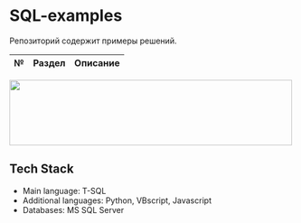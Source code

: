 # SQL-examples

Репозиторий содержит примеры решений.

№ | Раздел | Описание |
:-|:-------|:---------|

<img src="https://github.com/Antojka/SQL-examples/raw/main/header.jpg" width="500" height="116" style="text-align:center;display:block">

## Tech Stack
* Main language:        T-SQL
* Additional languages: Python, VBscript, Javascript
* Databases:            MS SQL Server